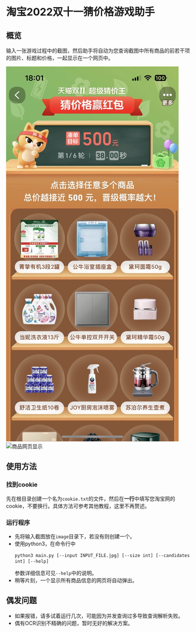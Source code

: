 # 淘宝2022双十一猜价格游戏助手

## 概览

输入一张游戏过程中的截图，然后助手将自动为您查询截图中所有商品的前若干项的图片、标题和价格，一起显示在一个网页中。

![输入截图示例](docs_image/sample.jpg)
![商品网页显示](docs_image/output.png)

## 使用方法

### 找到cookie

先在根目录创建一个名为`cookie.txt`的文件，然后在**一行**中填写您淘宝网的cookie，不要换行。具体方法可参考其他教程，这里不再赘述。

### 运行程序
- 先将输入截图放在`image`目录下，若没有则创建一个。
- 使用python3，在命令行中
    ```shell
    python3 main.py [--input INPUT_FILE.jpg] [--size int] [--candidates int] [--help]
    ```
    参数详细信息可见`--help`中的说明。
- 稍等片刻，一个显示所有商品信息的网页将自动弹出。


## 偶发问题
- 如果报错，请多试着运行几次，可能因为并发查询过多导致查询解析失败。
- 偶有OCR识别不精确的问题，暂时无好的解决方案。

